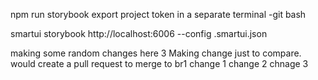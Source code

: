 npm run storybook
export project token in a separate terminal -git bash

smartui storybook http://localhost:6006 --config .smartui.json

making some random changes here
3
Making change just to compare. would create a pull request to merge to br1
change 1
change 2
chnage 3
